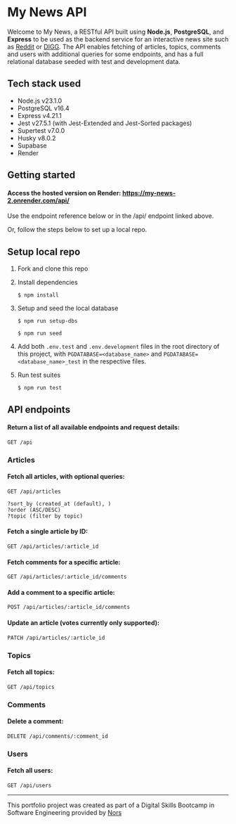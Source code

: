 # My News API

Welcome to My News, a RESTful API built using **Node.js**, **PostgreSQL**, and **Express** to be used as the backend service for an interactive news site such as [Reddit](https://www.reddit.com/ "Reddit") or [DIGG](https://www.reddit.com/r/explainlikeimfive/comments/3bzibi/eli5_what_happened_to_digg/?rdt=62868 "So what happenened to DIGG?"). The API enables fetching of articles, topics, comments and users with additional queries for some endpoints, and has a full relational database seeded with test and development data.

## Tech stack used
- Node.js v23.1.0
- PostgreSQL v16.4
- Express v4.21.1
- Jest v27.5.1  (with Jest-Extended and Jest-Sorted packages)
- Supertest v7.0.0
- Husky v8.0.2
- Supabase
- Render

## Getting started

#### Access the hosted version on Render: https://my-news-2.onrender.com/api/ 

Use the endpoint reference below or in the /api/ endpoint linked above.

Or, follow the steps below to set up a local repo.

## Setup local repo

1. Fork and clone this repo

2. Install dependencies

    `$ npm install`

3. Setup and seed the local database

    `$ npm run setup-dbs`

    `$ npm run seed`

4. Add both `.env.test` and `.env.development` files in the root directory of this project, with `PGDATABASE=<database_name>` and `PGDATABASE=<database_name>_test` in the respective files.

5. Run test suites

    `$ npm run test`

## API endpoints

#### Return a list of all available endpoints and request details:

    GET /api 

### Articles

#### Fetch all articles, with optional queries:
    
    GET /api/articles

    ?sort_by (created_at (default), )
    ?order (ASC/DESC)
    ?topic (filter by topic)

#### Fetch a single article by ID:

    GET /api/articles/:article_id

#### Fetch comments for a specific article:

    GET /api/articles/:article_id/comments

#### Add a comment to a specific article:

    POST /api/articles/:article_id/comments

#### Update an article (votes currently only supported):

    PATCH /api/articles/:article_id

### Topics

#### Fetch all topics:

    GET /api/topics

### Comments

#### Delete a comment:

    DELETE /api/comments/:comment_id

### Users

#### Fetch all users:

    GET /api/users





--- 

This portfolio project was created as part of a Digital Skills Bootcamp in Software Engineering provided by [Nors](https://nors.com/)
